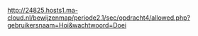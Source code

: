 http://24825.hosts1.ma-cloud.nl/bewijzenmap/periode2.1/sec/opdracht4/allowed.php?gebruikersnaam=Hoi&wachtwoord=Doei
